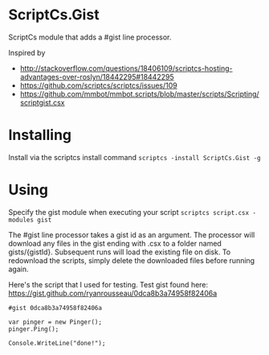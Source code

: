 ScriptCs.Gist
=============

ScriptCs module that adds a #gist line processor.

Inspired by
* http://stackoverflow.com/questions/18406109/scriptcs-hosting-advantages-over-roslyn/18442295#18442295
* https://github.com/scriptcs/scriptcs/issues/109
* https://github.com/mmbot/mmbot.scripts/blob/master/scripts/Scripting/scriptgist.csx

Installing
==========
Install via the scriptcs install command `scriptcs -install ScriptCs.Gist -g`

Using
=====
Specify the gist module when executing your script `scriptcs script.csx -modules gist`

The #gist line processor takes a gist id as an argument.  The processor will download any files in the gist ending with .csx to a folder named gists/{gistId}.  Subsequent runs will load the existing file on disk.  To redownload the scripts, simply delete the downloaded files before running again.

Here's the script that I used for testing.  Test gist found here: https://gist.github.com/ryanrousseau/0dca8b3a74958f82406a

    #gist 0dca8b3a74958f82406a

    var pinger = new Pinger();
    pinger.Ping();

    Console.WriteLine("done!");
